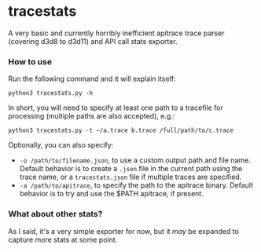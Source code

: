 # tracestats

A very basic and currently horribly inefficient apitrace trace parser (covering d3d8 to d3d11) and API call stats exporter.

### How to use

Run the following command and it will explain itself:

```
python3 tracestats.py -h
```

In short, you will need to specify at least one path to a tracefile for processing (multiple paths are also accepted), e.g.:

```
python3 tracestats.py -t ~/a.trace b.trace /full/path/to/c.trace
```

Optionally, you can also specify:
- `-o /path/to/filename.json`, to use a custom output path and file name. Default behavior is to create a `.json` file in the current path using the trace name, or a `tracestats.json` file if multiple traces are specified.
- `-a /path/to/apitrace`, to specify the path to the apitrace binary. Default behavior is to try and use the $PATH apitrace, if present.

### What about other stats?

As I said, it's a very simple exporter for now, but it *may* be expanded to capture more stats at some point.

